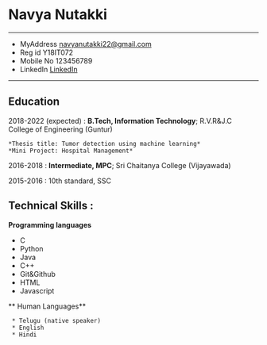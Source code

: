 Navya Nutakki
============

-------------------     ----------------------------
* MyAddress                          navyanutakki22@gmail.com 
* Reg id                             Y18IT072 
* Mobile No                          123456789 
* LinkedIn                           [LinkedIn](https://in.linkedin.com/) 
-------------------     ----------------------------

Education
---------

2018-2022 (expected)
:   **B.Tech, Information Technology**; R.V.R&J.C College of Engineering (Guntur)

    *Thesis title: Tumor detection using machine learning*
    *Mini Project: Hospital Management*

2016-2018
:   **Intermediate, MPC**; Sri Chaitanya College (Vijayawada)
    
2015-2016
:  10th standard, SSC
    

Technical Skills :
--------------------

**Programming languages**
* C
* Python
* Java
* C++
* Git&Github
* HTML
* Javascript

** Human Languages**

     * Telugu (native speaker)
     * English
     * Hindi
     
